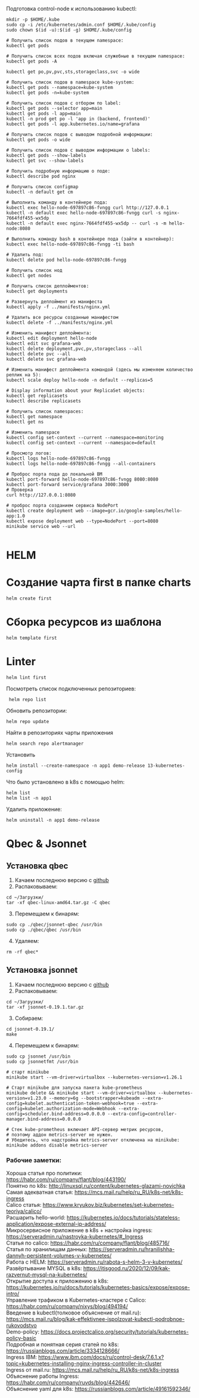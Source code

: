 Подготовка control-node к использованию kubectl:
```commandline
mkdir -p $HOME/.kube
sudo cp -i /etc/kubernetes/admin.conf $HOME/.kube/config
sudo chown $(id -u):$(id -g) $HOME/.kube/config

```


```commandline
# Получить список подов в текущем namespace:
kubectl get pods

# Получить список всех подов включая служебные в текущем namespace:
kubectl get pods -A

kubectl get po,pv,pvc,sts,storageclass,svc -o wide

# Получить список подов в namespace kube-system:
kubectl get pods --namespace=kube-system
kubectl get pods -n=kube-system

# Получить список подов с отбором по label:
kubectl get pods --selector app=main
kubectl get pods -l app=main
kubectl -n prod get po -l 'app in (backend, frontend)'
kubectl get pods -l app.kubernetes.io/name=grafana

# Получить список подов с выводом подробной информации:
kubectl get pods -o wide

# Получить список подов с выводом информации о labels:
kubectl get pods --show-labels
kubectl get svc --show-labels

# Получить подробную информацию о поде:
kubectl describe pod nginx

# Получить список configmap
kubectl -n default get cm

# Выполнить команду в контейнере пода:
kubectl exec hello-node-697897c86-fvngg curl http://127.0.0.1
kubectl -n default exec hello-node-697897c86-fvngg curl -s nginx-7664fdf455-wx5dp
kubectl -n default exec nginx-7664fdf455-wx5dp -- curl -s -m hello-node:8080

# Выполнить команду bash в контейнере пода (зайти в контейнер):
kubectl exec hello-node-697897c86-fvngg -ti bash

# Удалить под:
kubectl delete pod hello-node-697897c86-fvngg

# Получить список нод
kubectl get nodes

# Получить список деплойментов:
kubectl get deployments

# Развернуть деплоймент из манифеста
kubectl apply -f ../manifests/nginx.yml

# Удалить все ресурсы созданные манифестом
kubectl delete -f ../manifests/nginx.yml

# Изменить манифест деплоймента:
kubectl edit deployment hello-node
kubectl edit svc grafana-web
kubectl delete deployment,pvc,pv,storageclass --all
kubectl delete pvc --all
kubectl delete svc grafana-web

# Изменить манифест деплоймента командой (здесь мы изменяем количество реплик на 5):
kubectl scale deploy hello-node -n default --replicas=5

# Display information about your ReplicaSet objects:
kubectl get replicasets
kubectl describe replicasets

# Получить список namespaces:
kubectl get namespace
kubectl get ns

# Изменить namespace
kubectl config set-context --current --namespace=monitoring
kubectl config set-context --current --namespace=default

# Просмотр логов:
kubectl logs hello-node-697897c86-fvngg
kubectl logs hello-node-697897c86-fvngg --all-containers

# Проброс порта пода до локальной ВМ
kubectl port-forward hello-node-697897c86-fvngg 8080:8080
kubectl port-forward service/grafana 3000:3000
# Проверка
curl http://127.0.0.1:8080

# проброс порта созданием сервиса NodePort
kubectl create deployment web --image=gcr.io/google-samples/hello-app:1.0
kubectl expose deployment web --type=NodePort --port=8080
minikube service web --url


```
# HELM
# Создание чарта first в папке charts
```commandline
helm create first
```

# Сборка ресурсов из шаблона 
```commandline
helm template first
```

# Linter
```commandline
helm lint first
```

Посмотреть список подключенных репозиториев:
```commandline
 helm repo list
```

Обновить репозитории:
```commandline
helm repo update
```

Найти в репозиториях чарты приложения
```commandline
helm search repo alertmanager
```
Установить
```commandline
helm install --create-namespace -n app1 demo-release 13-kubernetes-config
```
Что было установлено в k8s с помощью helm:
```commandline
helm list
helm list -n app1
```

Удалить приложение:
```commandline
helm uninstall -n app1 demo-release
```

# Qbec & Jsonnet
## Установка qbec
1. Качаем последнюю версию с [github](https://github.com/splunk/qbec/releases)
2. Распаковываем:
```commandline
cd ~/Загрузки/
tar -xf qbec-linux-amd64.tar.gz -C qbec
```
3. Перемещаем к бинарям:
```commandline
sudo cp ./qbec/jsonnet-qbec /usr/bin
sudo cp ./qbec/qbec /usr/bin
```
4. Удаляем:
```commandline
rm -rf qbec*
```

## Установка jsonnet
1. Качаем последнюю версию с [github](https://github.com/google/jsonnet/releases)
2. Распаковываем:
```commandline
cd ~/Загрузки/
tar -xf jsonnet-0.19.1.tar.gz
```
3. Собираем:
```commandline
cd jsonnet-0.19.1/
make
```
4. Перемещаем к бинарям:
```commandline
sudo cp jsonnet /usr/bin
sudo cp jsonnetfmt /usr/bin
```

```commandline
# старт minikube
minikube start --vm-driver=virtualbox --kubernetes-version=v1.26.1

# Старт minikube для запуска пакета kube-prometheus
minikube delete && minikube start --vm-driver=virtualbox --kubernetes-version=v1.23.0 --memory=6g --bootstrapper=kubeadm --extra-config=kubelet.authentication-token-webhook=true --extra-config=kubelet.authorization-mode=Webhook --extra-config=scheduler.bind-address=0.0.0.0 --extra-config=controller-manager.bind-address=0.0.0.0

# Стек kube-prometheus включает API-сервер метрик ресурсов, 
# поэтому аддон metrics-server не нужен. 
# Убедитесь, что надстройка metrics-server отключена на minikube:
minikube addons disable metrics-server

```



### Рабочие заметки: </br>
Хороша статья про политики: https://habr.com/ru/company/flant/blog/443190/ </br>
Понятно по k8s: http://linuxsql.ru/content/kubernetes-glazami-novichka </br>
Самая адекватная статья: https://mcs.mail.ru/help/ru_RU/k8s-net/k8s-ingress </br>
Calico статья: https://www.kryukov.biz/kubernetes/set-kubernetes-teoriya/calico/ </br>
Расшарить hello-world: https://kubernetes.io/docs/tutorials/stateless-application/expose-external-ip-address/ </br>
Микросервисное приложение в k8s + настройка ingress: https://serveradmin.ru/nastroyka-kubernetes/#_Ingress </br>
Статья по calico: https://habr.com/ru/company/flant/blog/485716/ </br>
Статья по хранилищам данных: https://serveradmin.ru/hranilishha-dannyh-persistent-volumes-v-kubernetes/ </br>
Работа с HELM: https://serveradmin.ru/rabota-s-helm-3-v-kubernetes/ </br>
Развёртывание MYSQL в k8s: https://itisgood.ru/2020/12/09/kak-razvernut-mysql-na-kubernetes/ </br>
Открытие доступа к приложению в k8s: https://kubernetes.io/ru/docs/tutorials/kubernetes-basics/expose/expose-intro/ </br>
Управление трафиком в Kubernetes-кластере с Calico: https://habr.com/ru/company/nixys/blog/494194/ </br>
Введение в kubectl(толковое объяснение от mail.ru): https://mcs.mail.ru/blog/kak-effektivnee-ispolzovat-kubectl-podrobnoe-rukovodstvo </br>
Demo-policy: https://docs.projectcalico.org/security/tutorials/kubernetes-policy-basic </br>
Подробная и понятная серия статей по k8s: https://russianblogs.com/article/3334128666/ </br>
Ingress IBM: https://www.ibm.com/docs/ru/control-desk/7.6.1.x?topic=kubernetes-installing-nginx-ingress-controller-in-cluster </br>
Ingress от mail.ru: https://mcs.mail.ru/help/ru_RU/k8s-net/k8s-ingress </br>
Объяснение работы Ingress: https://habr.com/ru/company/ruvds/blog/442646/ </br>
Объяснение yaml для k8s: https://russianblogs.com/article/49161592346/ </br>